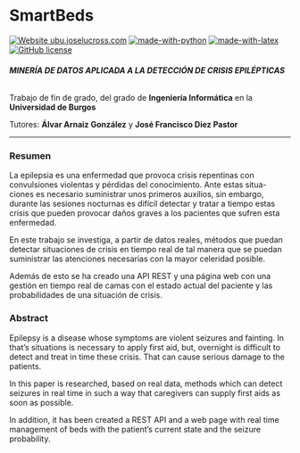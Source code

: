 SmartBeds
=

[![Website ubu.joselucross.com](https://img.shields.io/website-up-down-green-red/http/ubu.joselucross.com.svg)](http://ubu.joselucross.com)
[![made-with-python](https://img.shields.io/badge/Made%20with-Python-1f425f.svg)](https://www.python.org/)
[![made-with-latex](https://img.shields.io/badge/Made%20with-LaTeX-1f425f.svg)](https://www.latex-project.org/)
[![GitHub license](https://img.shields.io/github/license/jlgarridol/TFG-SmartBeds.svg)](https://github.com/jlgarridol/TFG-SmartBeds/blob/master/LICENSE)

###### *__MINERÍA DE DATOS APLICADA A LA DETECCIÓN DE CRISIS EPILÉPTICAS__*
Trabajo de fin de grado, del grado de **Ingeniería Informática** en la **Universidad de Burgos**

Tutores: **Álvar Arnaiz González** y **José Francisco Diez Pastor**

---

### Resumen
La epilepsia es una enfermedad que provoca crisis repentinas con
convulsiones violentas y pérdidas del conocimiento. Ante estas situa-
ciones es necesario suministrar unos primeros auxilios, sin embargo,
durante las sesiones nocturnas es difícil detectar y tratar a tiempo
estas crisis que pueden provocar daños graves a los pacientes que
sufren esta enfermedad.

En este trabajo se investiga, a partir de datos reales, métodos que
puedan detectar situaciones de crisis en tiempo real de tal manera
que se puedan suministrar las atenciones necesarias con la mayor
celeridad posible.

Además de esto se ha creado una API REST y una página web
con una gestión en tiempo real de camas con el estado actual del
paciente y las probabilidades de una situación de crisis.

### Abstract
Epilepsy is a disease whose symptoms are violent seizures and
fainting. In that’s situations is necessary to apply first aid, but,
overnight is difficult to detect and treat in time these crisis. That can
cause serious damage to the patients.

In this paper is researched, based on real data, methods which
can detect seizures in real time in such a way that caregivers can
supply first aids as soon as possible.

In addition, it has been created a REST API and a web page
with real time management of beds with the patient’s current state
and the seizure probability.
